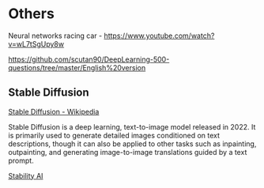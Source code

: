 # Others

Neural networks racing car - https://www.youtube.com/watch?v=wL7tSgUpy8w

https://github.com/scutan90/DeepLearning-500-questions/tree/master/English%20version

## Stable Diffusion

[Stable Diffusion - Wikipedia](https://en.wikipedia.org/wiki/Stable_Diffusion)

Stable Diffusion is a deep learning, text-to-image model released in 2022. It is primarily used to generate detailed images conditioned on text descriptions, though it can also be applied to other tasks such as inpainting, outpainting, and generating image-to-image translations guided by a text prompt.

[Stability AI](https://stability.ai/)
